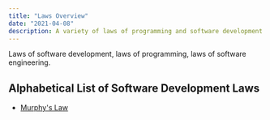 ```yaml
---
title: "Laws Overview"
date: "2021-04-08"
description: A variety of laws of programming and software development.
---
```


Laws of software development, laws of programming, laws of software engineering.

## Alphabetical List of Software Development Laws

- [Murphy's Law](/laws/murphys-law)
